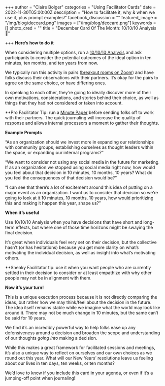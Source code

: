 +++
author = "Claire Bolger"
categories = "Using Facilitator Cards"
date = 2022-11-30T05:00:00Z
description = "How to facilitate it, why & when we use it, plus prompt examples!"
facebook_discussion = ""
featured_image = "/img/blog/deccard.png"
images = ["/img/blog/deccard.png"]
keywords = []
photo_cred = ""
title = "December Card Of The Month: 10/10/10 Analysis 💯"

+++
**Here’s how to do it**

When considering multiple options, run a [10/10/10 Analysis](https://www.facilitator.cards/cards/101010-analysis/) and ask participants to consider the potential outcomes of the ideal option in ten minutes, ten months, and ten years from now.

We typically run this activity in pairs ([breakout rooms on Zoom](https://virtual.facilitator.cards/10-10-10-analysis-on-zoom-sam-killermann)) and have folks discuss their observations with their partners. It’s okay for the pairs to agree on the same choice, or have differing ones.

In speaking to each other, they’re going to ideally discover more of their own motivations, considerations, and stories behind their choice, as well as things that they had not considered or taken into account.

\**Pro Facilitator Tip: run a [Minute Paper](https://www.facilitator.cards/cards/minute-papers/) before sending folks off to work with their partners. The quick journaling will increase the quality of response and allows internal processors a moment to gather their thoughts.

**Example Prompts**

“As an organization should we invest more in expanding our relationships with community groups, establishing ourselves as thought leaders within the space, or expanding our internal programs?”

“We want to consider not using any social media in the future for marketing. If as an organization we stopped using social media right now, how would you feel about that decision in 10 minutes, 10 months, 10 years? What do you feel the consequences of that decision would be?”

“I can see that there’s a lot of excitement around this idea of putting on a major event as an organization. I want us to consider that decision so we’re going to look at it 10 minutes, 10 months, 10 years, how would prioritizing this and making it happen this year, shape us?”

**When it’s useful**

Use 10/10/10 Analysis when you have decisions that have short and long-term effects, but where one of those time horizons might be swaying the final decision.

It’s great when individuals feel very set on their decision, but the collective hasn’t (or has hesitations) because you get more clarity on what’s motivating the individual decision, as well as insight into what’s motivating others.

\**Sneaky Facilitator tip: use it when you want people who are currently settled in their decision to consider or at least empathize with why other people may not be in alignment with them.

**Now it’s your turn!**

This is a unique execution process because it is not directly comparing the ideas, but rather how we may think/feel about the decision in the future. The idea itself remains stable while we imagine what the world may look like around it. There may not be much change in 10 minutes, but the same can’t be said for 10 years.

We find it’s an incredibly powerful way to help folks ease up any defensiveness around a decision and broaden the scope and understanding of our thoughts _going into_ making a decision.

While this makes a great framework for facilitated sessions and meetings, it’s also a unique way to reflect on ourselves and our own choices as we round out this year. What will our New Years’ resolutions leave us feeling about our lives in ten days, ten weeks, or ten months?

We’d love to know if you include this card in your agenda, or even if it’s a jumping-off point when journaling!
